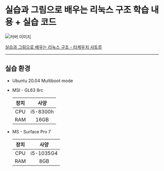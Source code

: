 # 실습과 그림으로 배우는 리눅스 구조 학습 내용 + 실습 코드

![커버 이미지](https://image.aladin.co.kr/product/18155/41/cover500/k842534140_1.jpg)

[실습과 그림으로 배우는 리눅스 구조 - 타케우치 사토루](https://www.aladin.co.kr/shop/wproduct.aspx?ItemId=181554153)

---

## 실습 환경

- Ubuntu 20.04 Multiboot mode

- MSI - GL63 8rc

    |장치|사양|
    |:-:|:-:|
    |CPU|i5-8300h|
    |RAM|16GB|

- MS - Surface Pro 7

    |장치|사양|
    |:-:|:-:|
    |CPU|i5-1035G4|
    |RAM|8GB|
